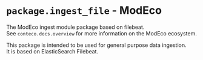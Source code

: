 # `package.ingest_file` - ModEco

The ModEco ingest module package based on filebeat.  
See `conteco.docs.overview` for more information on the ModEco ecosystem.

This package is intended to be used for general purpose data ingestion.  
It is based on ElasticSearch Filebeat.
